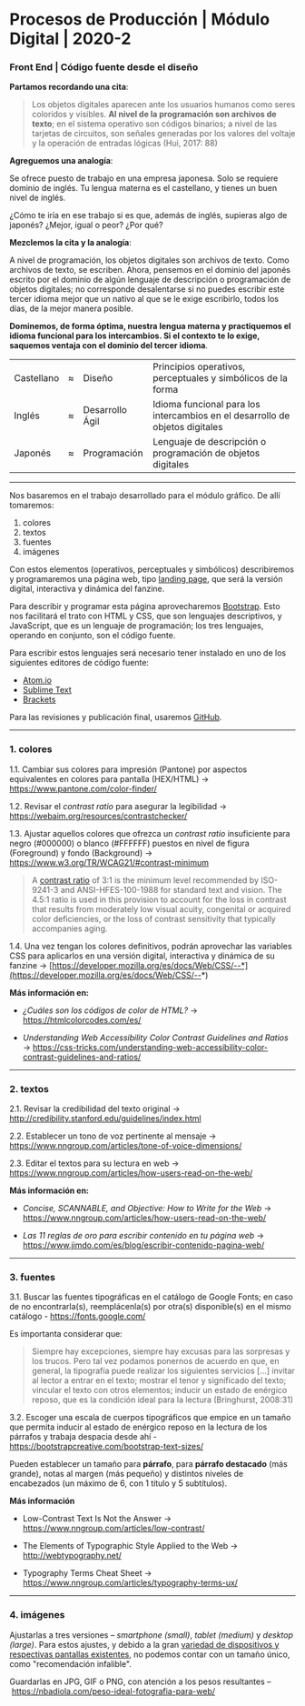 # Procesos de Producción | Módulo Digital | 2020-2

### Front End | Código fuente desde el diseño

**Partamos recordando una cita**:

> Los objetos digitales aparecen ante los usuarios humanos como seres coloridos y visibles. **Al nivel de la programación son archivos de texto**; en el sistema operativo son códigos binarios; a nivel de las tarjetas de circuitos, son señales generadas por los valores del voltaje y la operación de entradas lógicas (Hui, 2017: 88)

**Agreguemos una analogía**: 

Se ofrece puesto de trabajo en una empresa japonesa. Solo se requiere dominio de inglés. Tu lengua materna es el castellano, y tienes un buen nivel de inglés. 

¿Cómo te iría en ese trabajo si es que, además de inglés, supieras algo de japonés? ¿Mejor, igual o peor? ¿Por qué?

**Mezclemos la cita y la analogía**: 

A nivel de programación, los objetos digitales son archivos de texto. Como archivos de texto, se escriben. Ahora, pensemos en el dominio del japonés escrito por el dominio de algún lenguaje de descripción o programación de objetos digitales; no corresponde desalentarse si no puedes escribir este tercer idioma mejor que un nativo al que se le exige escribirlo, todos los días, de la mejor manera posible. 

**Dominemos, de forma óptima, nuestra lengua materna y practiquemos el idioma funcional para los intercambios. Si el contexto te lo exige, saquemos ventaja con el dominio del tercer idioma**.

<table>
<tr><td>Castellano</td><td>≈</td><td>Diseño</td><td>Principios operativos, perceptuales y simbólicos de la forma</td></tr>
<tr><td>Inglés</td><td>≈</td><td>Desarrollo Ágil</td><td>Idioma funcional para los intercambios en el desarrollo de objetos digitales</td></tr>
<tr><td>Japonés</td><td>≈</td><td>Programación</td><td>Lenguaje de descripción o programación de objetos digitales</td></tr>
</table>

- - - - - - - - - - 

Nos basaremos en el trabajo desarrollado para el módulo gráfico. De allí tomaremos:

1. colores
2. textos
3. fuentes
4. imágenes

Con estos elementos (operativos, perceptuales y simbólicos) describiremos y programaremos una página web, tipo [landing page](https://es.wikipedia.org/wiki/P%C3%A1gina_de_aterrizaje), que será la versión digital, interactiva y dinámica del fanzine. 

Para describir y programar esta página aprovecharemos [Bootstrap](https://getbootstrap.com/). Esto nos facilitará el trato con HTML y CSS, que son lenguajes descriptivos, y JavaScript, que es un lenguaje de programación; los tres lenguajes, operando en conjunto, son el código fuente.

Para escribir estos lenguajes será necesario tener instalado en uno de los siguientes editores de código fuente:

- [Atom.io](https://atom.io/)
- [Sublime Text](https://www.sublimetext.com/) 
- [Brackets](http://brackets.io/) 

Para las revisiones y publicación final, usaremos [GitHub](https://github.com/). 

- - - - - - - - - - - - - - - - 

### 1. colores 

1.1. Cambiar sus colores para impresión (Pantone) por aspectos equivalentes en colores para pantalla (HEX/HTML) → https://www.pantone.com/color-finder/

1.2. Revisar el *contrast ratio* para asegurar la legibilidad → https://webaim.org/resources/contrastchecker/

1.3. Ajustar aquellos colores que ofrezca un *contrast ratio* insuficiente para negro (#000000) o blanco (#FFFFFF) puestos en nivel de figura (Foreground) y fondo (Background) → https://www.w3.org/TR/WCAG21/#contrast-minimum

> A [contrast ratio](https://www.w3.org/WAI/WCAG21/Understanding/contrast-minimum.html) of 3:1 is the minimum level recommended by ISO-9241-3 and ANSI-HFES-100-1988 for standard text and vision. The 4.5:1 ratio is used in this provision to account for the loss in contrast that results from moderately low visual acuity, congenital or acquired color deficiencies, or the loss of contrast sensitivity that typically accompanies aging.

1.4. Una vez tengan los colores definitivos, podrán aprovechar las variables CSS para aplicarlos en una versión digital, interactiva y dinámica de su fanzine → [https://developer.mozilla.org/es/docs/Web/CSS/--*](https://developer.mozilla.org/es/docs/Web/CSS/--*)

**Más información en:**

- *¿Cuáles son los códigos de color de HTML?* → https://htmlcolorcodes.com/es/

- *Understanding Web Accessibility Color Contrast Guidelines and Ratios* → https://css-tricks.com/understanding-web-accessibility-color-contrast-guidelines-and-ratios/

- - - - - - - - - - - - - - - - 
 
### 2. textos

2.1. Revisar la credibilidad del texto original → http://credibility.stanford.edu/guidelines/index.html

2.2. Establecer un tono de voz pertinente al mensaje → https://www.nngroup.com/articles/tone-of-voice-dimensions/

2.3. Editar el textos para su lectura en web → https://www.nngroup.com/articles/how-users-read-on-the-web/

**Más información en:**

- *Concise, SCANNABLE, and Objective: How to Write for the Web* → https://www.nngroup.com/articles/how-users-read-on-the-web/

- *Las 11 reglas de oro para escribir contenido en tu página web* → https://www.jimdo.com/es/blog/escribir-contenido-pagina-web/

- - - - - - - - - - - - - - - - 

### 3. fuentes 

3.1. Buscar las fuentes tipográficas en el catálogo de Google Fonts; en caso de no encontrarla(s), reemplácenla(s) por otra(s) disponible(s) en el mismo catálogo - https://fonts.google.com/

Es importanta considerar que:

> Siempre hay excepciones, siempre hay excusas para las sorpresas y los trucos. Pero tal vez podamos ponernos de acuerdo en que, en general, la tipografía puede realizar los siguientes servicios […] invitar al lector a entrar en el texto; mostrar el tenor y significado del texto; vincular el texto con otros elementos; inducir un estado de enérgico reposo, que es la condición ideal para la lectura (Bringhurst, 2008:31)

3.2. Escoger una escala de cuerpos tipográficos que empice en un tamaño que permita inducir al estado de enérgico reposo en la lectura de los párrafos y trabaja despacia desde ahí - https://bootstrapcreative.com/bootstrap-text-sizes/

Pueden establecer un tamaño para **párrafo**, para **párrafo destacado** (más grande), notas al margen (más pequeño) y distintos niveles de encabezados (un máximo de 6, con 1 título y 5 subtítulos).  

**Más información**

- Low-Contrast Text Is Not the Answer → https://www.nngroup.com/articles/low-contrast/

- The Elements of Typographic Style Applied to the Web → http://webtypography.net/

- Typography Terms Cheat Sheet → https://www.nngroup.com/articles/typography-terms-ux/

- - - - - - - - - - - - - - - - 

### 4. imágenes

Ajustarlas a tres versiones – *smartphone (small)*, *tablet (medium)* y *desktop (large)*. Para estos ajustes, y debido a la gran [variedad de dispositivos y respectivas pantallas existentes](http://screensiz.es/), no podemos contar con un tamaño único, como "recomendación infalible".

Guardarlas en JPG, GIF o PNG, con atención a los pesos resultantes – https://nbadiola.com/peso-ideal-fotografia-para-web/


